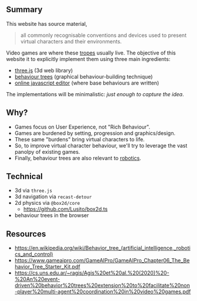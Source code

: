 ## Summary

This website has source material,
> all commonly recognisable conventions and devices used to present virtual characters and their environments.

Video games are where these [tropes](https://tvtropes.org/pmwiki/pmwiki.php/Main/VideoGameTropes) usually live. The objective of this website it to explicitly implement them using three main ingredients:

- [three.js](https://en.wikipedia.org/wiki/Three.js) (3d web library)
- [behaviour trees](https://en.wikipedia.org/wiki/Behavior_tree_(artificial_intelligence,_robotics_and_control)) (graphical behaviour-building technique)
- [online javascript editor](https://en.wikipedia.org/wiki/Ace_(editor)) (where base behaviours are written)

The implementations will be minimalistic: _just enough to capture the idea_.


## Why?

- Games focus on User Experience, not "Rich Behaviour".
- Games are burdened by setting, progression and graphics/design.
- These same "burdens" bring virtual characters to life.
- So, to improve virtual character behaviour, we'll try to leverage the vast panolpy of existing games.
- Finally, behaviour trees are also relevant to [robotics](https://behavior-trees-iros-workshop.github.io/).


## Technical

- 3d via `three.js`
- 3d navigation via `recast-detour`
- 2d physics via `@box2d/core`
  - https://github.com/Lusito/box2d.ts
- behaviour trees in the browser

## Resources

- https://en.wikipedia.org/wiki/Behavior_tree_(artificial_intelligence,_robotics_and_control)
- https://www.gameaipro.com/GameAIPro/GameAIPro_Chapter06_The_Behavior_Tree_Starter_Kit.pdf
- https://cs.uns.edu.ar/~ragis/Agis%20et%20al.%20(2020)%20-%20An%20event-driven%20behavior%20trees%20extension%20to%20facilitate%20non-player%20multi-agent%20coordination%20in%20video%20games.pdf
